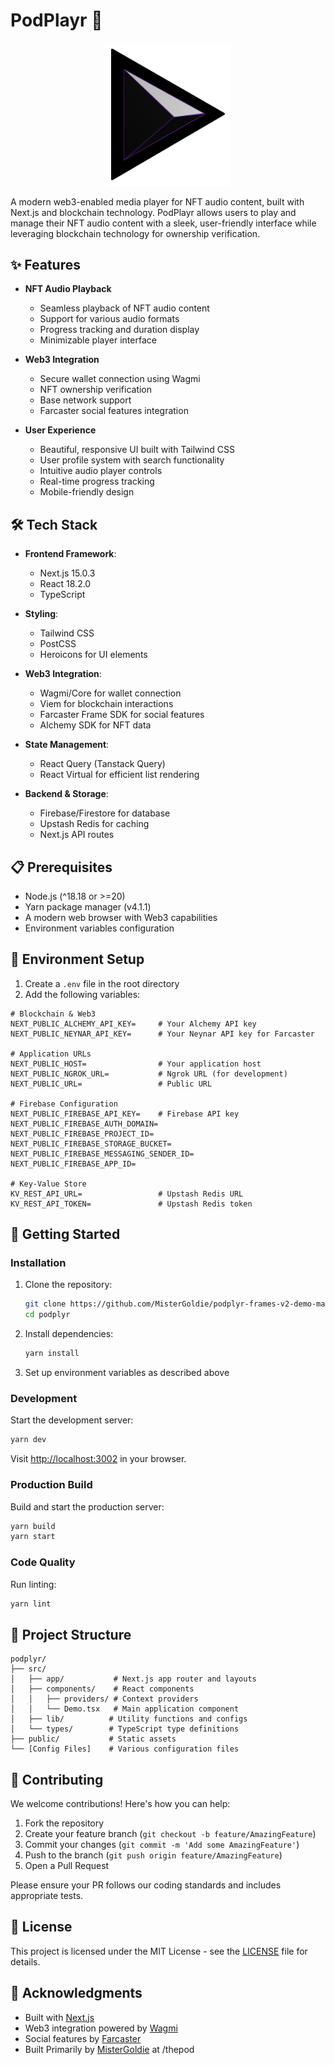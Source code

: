 # PodPlayr 🎵

<div align="center">
  <img src="public/splash.png" alt="PodPlayr Logo" width="200"/>
</div>

A modern web3-enabled media player for NFT audio content, built with Next.js and blockchain technology. PodPlayr allows users to play and manage their NFT audio content with a sleek, user-friendly interface while leveraging blockchain technology for ownership verification.

## ✨ Features

- **NFT Audio Playback**
  - Seamless playback of NFT audio content
  - Support for various audio formats
  - Progress tracking and duration display
  - Minimizable player interface

- **Web3 Integration**
  - Secure wallet connection using Wagmi
  - NFT ownership verification
  - Base network support
  - Farcaster social features integration

- **User Experience**
  - Beautiful, responsive UI built with Tailwind CSS
  - User profile system with search functionality
  - Intuitive audio player controls
  - Real-time progress tracking
  - Mobile-friendly design

## 🛠 Tech Stack

- **Frontend Framework**: 
  - Next.js 15.0.3
  - React 18.2.0
  - TypeScript

- **Styling**: 
  - Tailwind CSS
  - PostCSS
  - Heroicons for UI elements

- **Web3 Integration**: 
  - Wagmi/Core for wallet connection
  - Viem for blockchain interactions
  - Farcaster Frame SDK for social features
  - Alchemy SDK for NFT data

- **State Management**: 
  - React Query (Tanstack Query)
  - React Virtual for efficient list rendering

- **Backend & Storage**:
  - Firebase/Firestore for database
  - Upstash Redis for caching
  - Next.js API routes

## 📋 Prerequisites

- Node.js (^18.18 or >=20)
- Yarn package manager (v4.1.1)
- A modern web browser with Web3 capabilities
- Environment variables configuration

## 🔧 Environment Setup

1. Create a `.env` file in the root directory
2. Add the following variables:

```env
# Blockchain & Web3
NEXT_PUBLIC_ALCHEMY_API_KEY=     # Your Alchemy API key
NEXT_PUBLIC_NEYNAR_API_KEY=      # Your Neynar API key for Farcaster

# Application URLs
NEXT_PUBLIC_HOST=                # Your application host
NEXT_PUBLIC_NGROK_URL=           # Ngrok URL (for development)
NEXT_PUBLIC_URL=                 # Public URL

# Firebase Configuration
NEXT_PUBLIC_FIREBASE_API_KEY=    # Firebase API key
NEXT_PUBLIC_FIREBASE_AUTH_DOMAIN=
NEXT_PUBLIC_FIREBASE_PROJECT_ID=
NEXT_PUBLIC_FIREBASE_STORAGE_BUCKET=
NEXT_PUBLIC_FIREBASE_MESSAGING_SENDER_ID=
NEXT_PUBLIC_FIREBASE_APP_ID=

# Key-Value Store
KV_REST_API_URL=                 # Upstash Redis URL
KV_REST_API_TOKEN=               # Upstash Redis token
```

## 🚀 Getting Started

### Installation

1. Clone the repository:
   ```bash
   git clone https://github.com/MisterGoldie/podplyr-frames-v2-demo-main-2-main
   cd podplyr
   ```

2. Install dependencies:
   ```bash
   yarn install
   ```

3. Set up environment variables as described above

### Development

Start the development server:
```bash
yarn dev
```
Visit [http://localhost:3002](http://localhost:3001) in your browser.

### Production Build

Build and start the production server:
```bash
yarn build
yarn start
```

### Code Quality

Run linting:
```bash
yarn lint
```

## 📁 Project Structure

```
podplyr/
├── src/
│   ├── app/           # Next.js app router and layouts
│   ├── components/    # React components
│   │   ├── providers/ # Context providers
│   │   └── Demo.tsx   # Main application component
│   ├── lib/          # Utility functions and configs
│   └── types/        # TypeScript type definitions
├── public/           # Static assets
└── [Config Files]    # Various configuration files
```

## 🤝 Contributing

We welcome contributions! Here's how you can help:

1. Fork the repository
2. Create your feature branch (`git checkout -b feature/AmazingFeature`)
3. Commit your changes (`git commit -m 'Add some AmazingFeature'`)
4. Push to the branch (`git push origin feature/AmazingFeature`)
5. Open a Pull Request

Please ensure your PR follows our coding standards and includes appropriate tests.

## 📝 License

This project is licensed under the MIT License - see the [LICENSE](LICENSE) file for details.

## 🙏 Acknowledgments

- Built with [Next.js](https://nextjs.org/)
- Web3 integration powered by [Wagmi](https://wagmi.sh/)
- Social features by [Farcaster](https://www.farcaster.xyz/)
- Built Primarily by [MisterGoldie](https://github.com/MisterGoldie) at /thepod